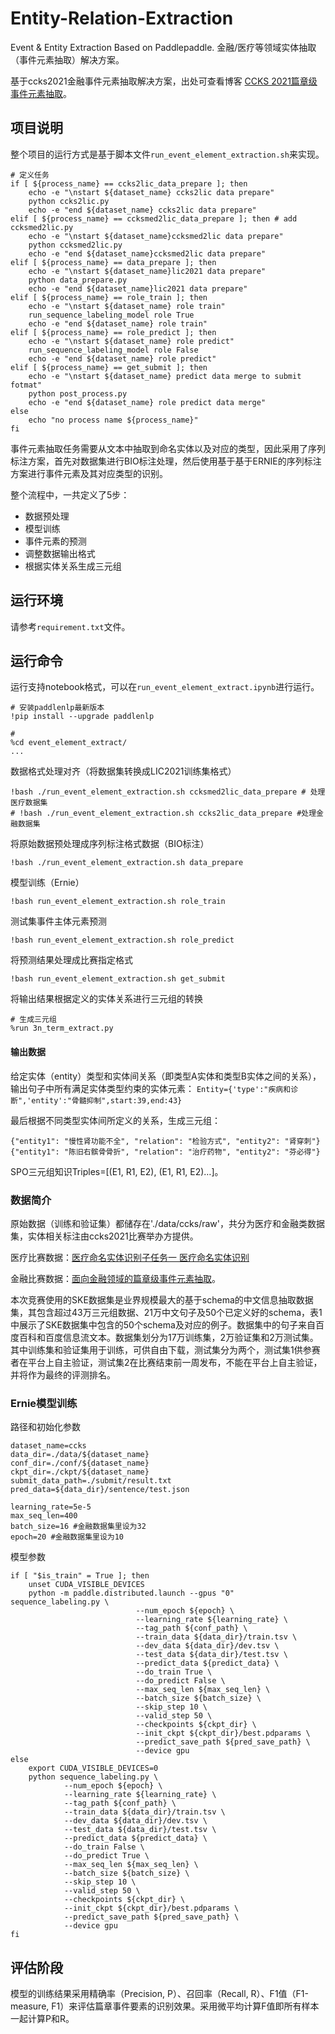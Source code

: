 # Entity-Relation-Extraction
Event & Entity Extraction Based on Paddlepaddle. 金融/医疗等领域实体抽取（事件元素抽取）解决方案。

基于ccks2021金融事件元素抽取解决方案，出处可查看博客 [CCKS 2021篇章级事件元素抽取](https://blog.csdn.net/m0_63642362/article/details/121188673)。

## 项目说明
整个项目的运行方式是基于脚本文件`run_event_element_extraction.sh`来实现。
```
# 定义任务
if [ ${process_name} == ccks2lic_data_prepare ]; then
    echo -e "\nstart ${dataset_name} ccks2lic data prepare"
    python ccks2lic.py
    echo -e "end ${dataset_name} ccks2lic data prepare"
elif [ ${process_name} == ccksmed2lic_data_prepare ]; then # add ccksmed2lic.py
    echo -e "\nstart ${dataset_name}ccksmed2lic data prepare"
    python ccksmed2lic.py
    echo -e "end ${dataset_name}ccksmed2lic data prepare"
elif [ ${process_name} == data_prepare ]; then
    echo -e "\nstart ${dataset_name}lic2021 data prepare"
    python data_prepare.py
    echo -e "end ${dataset_name}lic2021 data prepare"
elif [ ${process_name} == role_train ]; then
    echo -e "\nstart ${dataset_name} role train"
    run_sequence_labeling_model role True
    echo -e "end ${dataset_name} role train"
elif [ ${process_name} == role_predict ]; then
    echo -e "\nstart ${dataset_name} role predict"
    run_sequence_labeling_model role False
    echo -e "end ${dataset_name} role predict"
elif [ ${process_name} == get_submit ]; then
    echo -e "\nstart ${dataset_name} predict data merge to submit fotmat"
    python post_process.py
    echo -e "end ${dataset_name} role predict data merge"
else
    echo "no process name ${process_name}"
fi
```

事件元素抽取任务需要从文本中抽取到命名实体以及对应的类型，因此采用了序列标注方案，首先对数据集进行BIO标注处理，然后使用基于基于ERNIE的序列标注方案进行事件元素及其对应类型的识别。

整个流程中，一共定义了5步：
- 数据预处理 
- 模型训练
- 事件元素的预测
- 调整数据输出格式
- 根据实体关系生成三元组

## 运行环境
请参考```requirement.txt```文件。

## 运行命令

运行支持notebook格式，可以在```run_event_element_extract.ipynb```进行运行。

```
# 安装paddlenlp最新版本
!pip install --upgrade paddlenlp

# 
%cd event_element_extract/
...
```

数据格式处理对齐（将数据集转换成LIC2021训练集格式）
```
!bash ./run_event_element_extraction.sh ccksmed2lic_data_prepare # 处理医疗数据集
# !bash ./run_event_element_extraction.sh ccks2lic_data_prepare #处理金融数据集
```

将原始数据预处理成序列标注格式数据（BIO标注）
```
!bash ./run_event_element_extraction.sh data_prepare
```

模型训练（Ernie）
```
!bash run_event_element_extraction.sh role_train
```

测试集事件主体元素预测
```
!bash run_event_element_extraction.sh role_predict
```

将预测结果处理成比赛指定格式
```
!bash run_event_element_extraction.sh get_submit
```

将输出结果根据定义的实体关系进行三元组的转换
```
# 生成三元组
%run 3n_term_extract.py
```





#### 输出数据
给定实体（entity）类型和实体间关系（即类型A实体和类型B实体之间的关系），输出句子中所有满足实体类型约束的实体元素：
```Entity={'type':"疾病和诊断",'entity':"骨髓抑制",start:39,end:43}```

最后根据不同类型实体间所定义的关系，生成三元组：
```
{"entity1": "慢性肾功能不全", "relation": "检验方式", "entity2": "肾穿刺"}
{"entity1": "陈旧右髌骨骨折", "relation": "治疗药物", "entity2": "芬必得"}
```

SPO三元组知识Triples=[(E1, R1, E2), (E1, R1, E2)…]。


### 数据简介
原始数据（训练和验证集）都储存在'./data/ccks/raw'，共分为医疗和金融类数据集，实体相关标注由ccks2021比赛举办方提供。

医疗比赛数据：[医疗命名实体识别子任务一 医疗命名实体识别](https://www.biendata.xyz/competition/ccks_2019_1/)

金融比赛数据：[面向金融领域的篇章级事件元素抽取](https://www.biendata.xyz/competition/ccks_2021_task6_1/)。

本次竞赛使用的SKE数据集是业界规模最大的基于schema的中文信息抽取数据集，其包含超过43万三元组数据、21万中文句子及50个已定义好的schema，表1中展示了SKE数据集中包含的50个schema及对应的例子。数据集中的句子来自百度百科和百度信息流文本。数据集划分为17万训练集，2万验证集和2万测试集。其中训练集和验证集用于训练，可供自由下载，测试集分为两个，测试集1供参赛者在平台上自主验证，测试集2在比赛结束前一周发布，不能在平台上自主验证，并将作为最终的评测排名。



### Ernie模型训练
路径和初始化参数
```
dataset_name=ccks
data_dir=./data/${dataset_name}
conf_dir=./conf/${dataset_name}
ckpt_dir=./ckpt/${dataset_name}
submit_data_path=./submit/result.txt
pred_data=${data_dir}/sentence/test.json  

learning_rate=5e-5
max_seq_len=400
batch_size=16 #金融数据集里设为32
epoch=20 #金融数据集里设为10
```


模型参数
```
if [ "$is_train" = True ]; then
    unset CUDA_VISIBLE_DEVICES
    python -m paddle.distributed.launch --gpus "0"  sequence_labeling.py \
                            --num_epoch ${epoch} \
                            --learning_rate ${learning_rate} \
                            --tag_path ${conf_path} \
                            --train_data ${data_dir}/train.tsv \
                            --dev_data ${data_dir}/dev.tsv \
                            --test_data ${data_dir}/test.tsv \
                            --predict_data ${predict_data} \
                            --do_train True \
                            --do_predict False \
                            --max_seq_len ${max_seq_len} \
                            --batch_size ${batch_size} \
                            --skip_step 10 \
                            --valid_step 50 \
                            --checkpoints ${ckpt_dir} \
                            --init_ckpt ${ckpt_dir}/best.pdparams \
                            --predict_save_path ${pred_save_path} \
                            --device gpu
else
    export CUDA_VISIBLE_DEVICES=0
    python sequence_labeling.py \
            --num_epoch ${epoch} \
            --learning_rate ${learning_rate} \
            --tag_path ${conf_path} \
            --train_data ${data_dir}/train.tsv \
            --dev_data ${data_dir}/dev.tsv \
            --test_data ${data_dir}/test.tsv \
            --predict_data ${predict_data} \
            --do_train False \
            --do_predict True \
            --max_seq_len ${max_seq_len} \
            --batch_size ${batch_size} \
            --skip_step 10 \
            --valid_step 50 \
            --checkpoints ${ckpt_dir} \
            --init_ckpt ${ckpt_dir}/best.pdparams \
            --predict_save_path ${pred_save_path} \
            --device gpu
fi
```


## 评估阶段
模型的训练结果采用精确率（Precision, P）、召回率（Recall, R）、F1值（F1-measure, F1）来评估篇章事件要素的识别效果。采用微平均计算F值即所有样本一起计算P和R。

